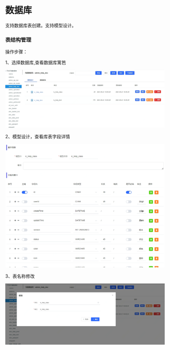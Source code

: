 # 数据库

支持数据库表创建。支持模型设计。

### 表结构管理

操作步骤：

1、选择数据库,查看数据库篱笆

![](/image/Joybuilder/db_list.PNG) 

2、模型设计，查看库表字段详情

![](/image/Joybuilder/db_detail.PNG)

3、表名称修改

![](/image/Joybuilder/db_update.PNG)  